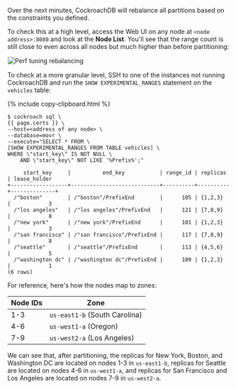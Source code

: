 Over the next minutes, CockroachDB will rebalance all partitions based on the constraints you defined.

To check this at a high level, access the Web UI on any node at `<node address>:8080` and look at the **Node List**. You'll see that the range count is still close to even across all nodes but much higher than before partitioning:

<img src="{{  'images/v19.2/perf_tuning_multi_region_rebalancing_after_partitioning.png' | relative_url  }}" alt="Perf tuning rebalancing" style="border:1px solid #eee;max-width:100%" />

To check at a more granular level, SSH to one of the instances not running CockroachDB and run the `SHOW EXPERIMENTAL_RANGES` statement on the `vehicles` table:

{%  include copy-clipboard.html %}
~~~ shell
$ cockroach sql \
{{ page.certs }} \
--host=<address of any node> \
--database=movr \
--execute="SELECT * FROM \
[SHOW EXPERIMENTAL_RANGES FROM TABLE vehicles] \
WHERE \"start_key\" IS NOT NULL \
    AND \"start_key\" NOT LIKE '%Prefix%';"
~~~

~~~
     start_key     |          end_key           | range_id | replicas | lease_holder
+------------------+----------------------------+----------+----------+--------------+
  /"boston"        | /"boston"/PrefixEnd        |      105 | {1,2,3}  |            3
  /"los angeles"   | /"los angeles"/PrefixEnd   |      121 | {7,8,9}  |            8
  /"new york"      | /"new york"/PrefixEnd      |      101 | {1,2,3}  |            3
  /"san francisco" | /"san francisco"/PrefixEnd |      117 | {7,8,9}  |            8
  /"seattle"       | /"seattle"/PrefixEnd       |      113 | {4,5,6}  |            5
  /"washington dc" | /"washington dc"/PrefixEnd |      109 | {1,2,3}  |            1
(6 rows)
~~~

For reference, here's how the nodes map to zones:

Node IDs | Zone
---------|-----
1-3 | `us-east1-b` (South Carolina)
4-6 | `us-west1-a` (Oregon)
7-9 | `us-west2-a` (Los Angeles)

We can see that, after partitioning, the replicas for New York, Boston, and Washington DC are located on nodes 1-3 in `us-east1-b`, replicas for Seattle are located on nodes 4-6 in `us-west1-a`, and replicas for San Francisco and Los Angeles are located on nodes 7-9 in `us-west2-a`.
